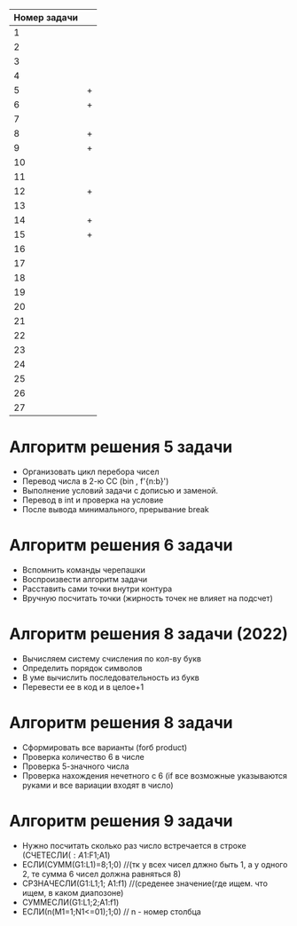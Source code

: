 | Номер задачи |  |
| - | - |
|1 | |
|2| |
|3 | |
|4 | |
|5 | + |
|6 |+ |
|7 ||
|8 |+ |
|9 |+ |
|10 | |
|11 | |
|12 | +|
|13 | |
|14 |+ |
|15 |+ |
|16 | |
|17 | |
|18 | |
|19 | |
|20 | |
|21 | |
|22 | |
|23 | |
|24 | |
|25 | |
|26 | |
|27 | |

# Алгоритм решения 5 задачи
- Организовать цикл перебора чисел
- Перевод числа в 2-ю СС (bin , f'{n:b}')
- Выполнение условий задачи с дописью и заменой.
- Перевод в int и проверка на условие
- После вывода минимального, прерывание break

# Алгоритм решения 6 задачи
- Вспомнить команды черепашки
- Воспроизвести алгоритм задачи
- Расставить сами точки внутри контура
- Вручную посчитать точки
(жирность точек не влияет на подсчет)

# Алгоритм решения 8 задачи (2022)
-  Вычисляем систему счисления по кол-ву букв
- Определить порядок символов
- В уме вычислить последовательность из букв
- Перевести ее в код и в целое+1

# Алгоритм решения 8 задачи 
- Сформировать все варианты (forб product)
- Проверка количество 6 в числе
- Проверка 5-значного числа
- Проверка нахождения нечетного с 6 (if все возможные указываются руками и все вариации входят в число)
# Алгоритм решения 9 задачи
- Нужно посчитать сколько раз число встречается в строке (СЧЕТЕСЛИ($:A1:$F1;A1)
- ЕСЛИ(СУММ(G1:L1)=8;1;0) //(тк у всех чисел длжно быть 1, а у одного 2, те сумма 6 чисел должна равняться 8)
- СРЗНАЧЕСЛИ(G1:L1;1; A1:f1) //(среденее значение(где ищем. что ищем, в каком диапозоне)
- СУММЕСЛИ(G1:L1;2;A1:f1)
- ЕСЛИ(n(M1=1;N1<=01);1;0) // n - номер столбца
